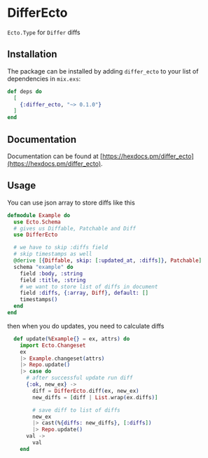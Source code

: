 # DifferEcto

`Ecto.Type` for `Differ` diffs

## Installation

The package can be installed
by adding `differ_ecto` to your list of dependencies in `mix.exs`:

```elixir
def deps do
  [
    {:differ_ecto, "~> 0.1.0"}
  ]
end
```

## Documentation

Documentation can be found at [https://hexdocs.pm/differ_ecto](https://hexdocs.pm/differ_ecto).


## Usage

You can use json array to store diffs like this

```elixir
defmodule Example do
  use Ecto.Schema
  # gives us Diffable, Patchable and Diff
  use DifferEcto

  # we have to skip :diffs field
  # skip timestamps as well
  @derive [{Diffable, skip: [:updated_at, :diffs]}, Patchable]
  schema "example" do
    field :body, :string
    field :title, :string
    # we want to store list of diffs in document
    field :diffs, {:array, Diff}, default: []
    timestamps()
  end
end

```

then when you do updates, you need to calculate diffs

```elixir
  def update(%Example{} = ex, attrs) do
    import Ecto.Changeset
    ex
    |> Example.changeset(attrs)
    |> Repo.update()
    |> case do
      # after successful update run diff
      {:ok, new_ex} ->
        diff = DifferEcto.diff(ex, new_ex)
        new_diffs = [diff | List.wrap(ex.diffs)]

        # save diff to list of diffs
        new_ex 
        |> cast(%{diffs: new_diffs}, [:diffs])
        |> Repo.update()
      val ->
        val
    end
```

